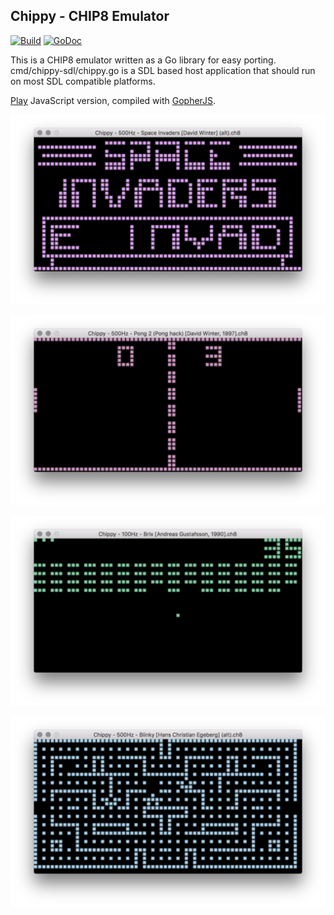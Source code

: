 ## Chippy - CHIP8 Emulator

[![Build](https://drone.io/github.com/andreas-jonsson/chip8/status.png)](https://drone.io/github.com/andreas-jonsson/chip8/latest)
[![GoDoc](https://img.shields.io/badge/godoc-reference-blue.svg)](https://godoc.org/github.com/andreas-jonsson/chip8/chip8)

This is a CHIP8 emulator written as a Go library for easy porting. cmd/chippy-sdl/chippy.go is a SDL based host application that should run on most SDL compatible platforms.

[Play](https://andreas-jonsson.github.io/chip8) JavaScript version, compiled with [GopherJS](https://www.gopherjs.org).

![invaders](https://github.com/andreas-jonsson/chip8/raw/master/doc/invaders.png "Space Invaders")

![pong](https://github.com/andreas-jonsson/chip8/raw/master/doc/pong.png "Pong")

![brix](https://github.com/andreas-jonsson/chip8/raw/master/doc/brix.png "Brix")

![blinky](https://github.com/andreas-jonsson/chip8/raw/master/doc/blinky.png "Blinky")
